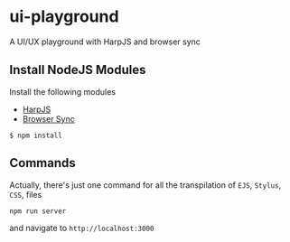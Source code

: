 # ui-playground
A UI/UX playground with HarpJS and browser sync

## Install NodeJS Modules

Install the following modules

* [HarpJS](http://harpjs.com/)
* [Browser Sync](https://www.browsersync.io/)

```
$ npm install
```

## Commands

Actually, there's just one command for all the transpilation of `EJS`, `Stylus`, `CSS`, files

```
npm run server
```

and navigate to `http://localhost:3000`